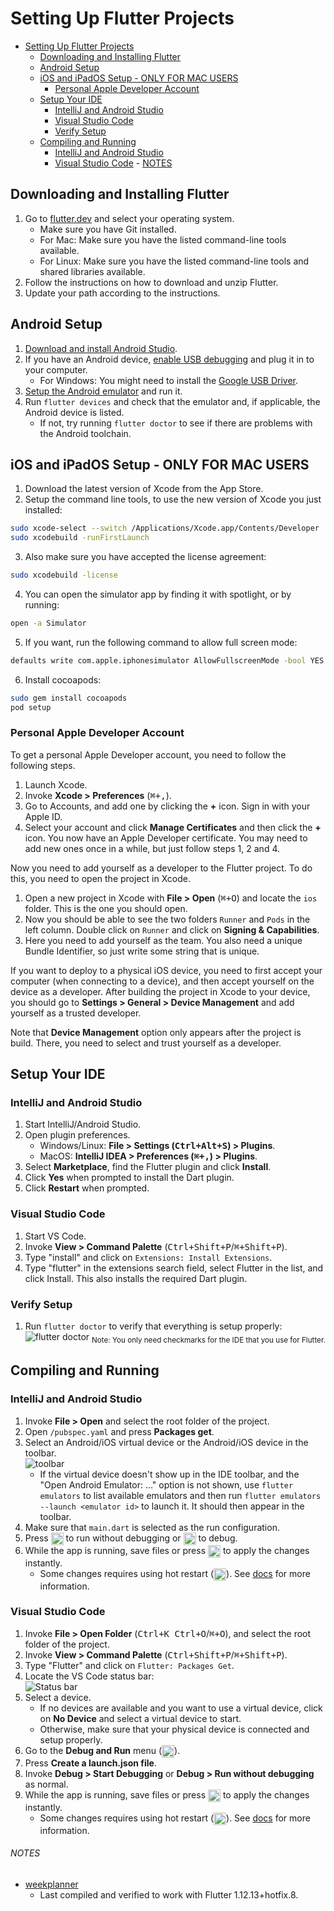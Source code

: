 # Setting Up Flutter Projects
- [Setting Up Flutter Projects](#setting-up-flutter-projects)
  - [Downloading and Installing Flutter](#downloading-and-installing-flutter)
  - [Android Setup](#android-setup)
  - [iOS and iPadOS Setup - ONLY FOR MAC USERS](#ios-and-ipados-setup---only-for-mac-users)
    - [Personal Apple Developer Account](#personal-apple-developer-account)
  - [Setup Your IDE](#setup-your-ide)
    - [IntelliJ and Android Studio](#intellij-and-android-studio)
    - [Visual Studio Code](#visual-studio-code)
    - [Verify Setup](#verify-setup)
  - [Compiling and Running](#compiling-and-running)
    - [IntelliJ and Android Studio](#intellij-and-android-studio-1)
    - [Visual Studio Code](#visual-studio-code-1)
          - [NOTES](#notes)
## Downloading and Installing Flutter
1. Go to [flutter.dev](https://flutter.dev/docs/get-started/install) and select your operating system.
    - Make sure you have Git installed.
    - For Mac: Make sure you have the listed command-line tools available.
    - For Linux: Make sure you have the listed command-line tools and shared libraries available.
2. Follow the instructions on how to download and unzip Flutter.
3. Update your path according to the instructions.

## Android Setup
1. [Download and install Android Studio](https://developer.android.com/studio).
2. If you have an Android device, [enable USB debugging](https://developer.android.com/studio/debug/dev-options) and plug it in to your computer.
    - For Windows: You might need to install the [Google USB Driver](https://developer.android.com/studio/run/win-usb).
3. [Setup the Android emulator](https://flutter.dev/docs/get-started/install/windows#install-android-studio) and run it.
4. Run `flutter devices` and check that the emulator and, if applicable, the Android device is listed.
    - If not, try running `flutter doctor` to see if there are problems with the Android toolchain.
    
## iOS and iPadOS Setup - ONLY FOR MAC USERS
1. Download the latest version of Xcode from the App Store.
2. Setup the command line tools, to use the new version of Xcode you just installed:
```bash
sudo xcode-select --switch /Applications/Xcode.app/Contents/Developer
sudo xcodebuild -runFirstLaunch
```
3. Also make sure you have accepted the license agreement:
```bash
sudo xcodebuild -license
```
4. You can open the simulator app by finding it with spotlight, or by running:
```bash
open -a Simulator
```
5. If you want, run the following command to allow full screen mode:
```bash
defaults write com.apple.iphonesimulator AllowFullscreenMode -bool YES
```
6. Install cocoapods:
```bash
sudo gem install cocoapods
pod setup
```
### Personal Apple Developer Account
To get a personal Apple Developer account, you need to follow the following steps.
1. Launch Xcode.
2. Invoke __Xcode > Preferences__ (<kbd>⌘+,</kbd>).
3. Go to Accounts, and add one by clicking the __+__ icon. Sign in with your Apple ID.
4. Select your account and click __Manage Certificates__ and then click the __+__ icon.
You now have an Apple Developer certificate. You may need to add new ones once in a while, but just follow steps 1, 2 and 4.

Now you need to add yourself as a developer to the Flutter project. To do this, you need to open the project in Xcode.

1. Open a new project in Xcode with __File > Open__ (<kbd>⌘+O</kbd>) and locate the `ios` folder. This is the one you should open. 
2. Now you should be able to see the two folders `Runner` and `Pods` in the left column. Double click on `Runner` and click on __Signing & Capabilities__. 
3. Here you need to add yourself as the team. You also need a unique Bundle Identifier, so just write some string that is unique.

If you want to deploy to a physical iOS device, you need to first accept your computer (when connecting to a device), and then accept yourself on the device as a developer.
After building the project in Xcode to your device, you should go to __Settings > General > Device Management__ and add yourself as a trusted developer.

Note that __Device Management__ option only appears after the project is build. There, you need to select and trust yourself as a developer.

## Setup Your IDE
### IntelliJ and Android Studio
1. Start IntelliJ/Android Studio.
2. Open plugin preferences.
    - Windows/Linux: __File > Settings (<kbd>Ctrl+Alt+S</kbd>) > Plugins__.
    - MacOS: __IntelliJ IDEA > Preferences (<kbd>⌘+,</kbd>) > Plugins__.
3. Select __Marketplace__, find the Flutter plugin and click __Install__.
4. Click __Yes__ when prompted to install the Dart plugin.
5. Click __Restart__ when prompted.

### Visual Studio Code
1. Start VS Code.
2. Invoke __View > Command Palette__ (<kbd>Ctrl+Shift+P</kbd>/<kbd>⌘+Shift+P</kbd>).
3. Type "install" and click on `Extensions: Install Extensions`.
4. Type "flutter" in the extensions search field, select Flutter in the list, and click Install. This also installs the required Dart plugin.

### Verify Setup
1. Run `flutter doctor` to verify that everything is setup properly:
![flutter doctor](https://i.imgur.com/0XC906V.png "flutter doctor")
  <sub>Note: You only need checkmarks for the IDE that you use for Flutter.</sub>

## Compiling and Running
### IntelliJ and Android Studio
1. Invoke __File > Open__ and select the root folder of the project.
2. Open `/pubspec.yaml` and press __Packages get__.
3. Select an Android/iOS virtual device or the Android/iOS device in the toolbar.  
    ![toolbar](https://i.imgur.com/7RE2qan.png "Android Studio/IntelliJ Toolbar")
    -  If the virtual device doesn't show up in the IDE toolbar, and the "Open Android Emulator: …" option is not shown, use `flutter emulators` to list available emulators and then run `flutter emulators --launch <emulator id>` to launch it. It should then appear in the toolbar.
4. Make sure that `main.dart` is selected as the run configuration.
5. Press <img src="https://i.imgur.com/BEvXOqT.png" alt="Run" width="20px" align="top"> to run without debugging or <img src="https://i.imgur.com/Lhng0Hq.png" alt="Debug" width="20px" align="top"> to debug.
6. While the app is running, save files or press <img src="https://i.imgur.com/bP2pSIS.png" alt="Hot reload" width="20px" align="top"> to apply the changes instantly.
    - Some changes requires using hot restart (<img src="https://i.imgur.com/yCvF97E.png" alt="Hot restart" width="20px" align="top">). See [docs](https://flutter.dev/docs/development/tools/hot-reload) for more information.

### Visual Studio Code 
1. Invoke __File > Open Folder__ (<kbd>Ctrl+K Ctrl+O</kbd>/<kbd>⌘+O</kbd>), and select the root folder of the project.
2. Invoke __View > Command Palette__ (<kbd>Ctrl+Shift+P</kbd>/<kbd>⌘+Shift+P</kbd>).
3. Type "Flutter" and click on `Flutter: Packages Get`.
4. Locate the VS Code status bar:  
    ![Status bar](https://i.imgur.com/5NxR84J.png?3 "Status bar")
5. Select a device.
    - If no devices are available and you want to use a virtual device, click on __No Device__ and select a virtual device to start.
    - Otherwise, make sure that your physical device is connected and setup properly.
6. Go to the __Debug and Run__ menu (<img src="https://i.imgur.com/NR1E5TQ.png" alt="D&R" width="20px" align="top">).
7. Press __Create a launch.json file__.
8. Invoke __Debug > Start Debugging__ or __Debug > Run without debugging__ as normal.
9. While the app is running, save files or press <img src="https://i.imgur.com/JjoCWDm.png" alt="Hot reload" width="20px" align="top"> to apply the changes instantly.
    - Some changes requires using hot restart (<img src="https://i.imgur.com/X8NIyyF.png" alt="Hot restart" width="20px" align="top">). See [docs](https://flutter.dev/docs/development/tools/hot-reload) for more information.

###### NOTES
- [weekplanner](https://github.com/aau-giraf/weekplanner)
    - Last compiled and verified to work with Flutter 1.12.13+hotfix.8.


